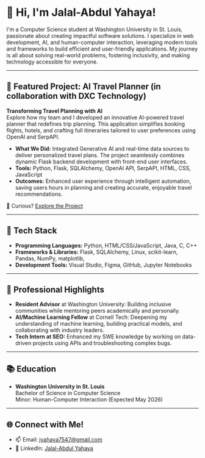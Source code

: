 # 👋 Hi, I'm Jalal-Abdul Yahaya!
I'm a Computer Science student at Washington University in St. Louis, passionate about creating impactful software solutions. I specialize in web development, AI, and human-computer interaction, leveraging modern tools and frameworks to build efficient and user-friendly applications. My journey is all about solving real-world problems, fostering inclusivity, and making technology accessible for everyone.

---

## 🎯 Featured Project: AI Travel Planner (in collaboration with DXC Technology)
**Transforming Travel Planning with AI**  
Explore how my team and I developed an innovative AI-powered travel planner that redefines trip planning. This application simplifies booking flights, hotels, and crafting full itineraries tailored to user preferences using OpenAI and SerpAPI.

- **What We Did:** Integrated Generative AI and real-time data sources to deliver personalized travel plans. The project seamlessly combines dynamic Flask backend development with  front-end user interfaces.
- **Tools:** Python, Flask, SQLAlchemy, OpenAI API, SerpAPI, HTML, CSS, JavaScript
- **Outcomes:** Enhanced user experience through intelligent automation, saving users hours in planning and creating accurate, enjoyable travel recommendations.

👀 Curious? [Explore the Project](https://github.com/joooanneliu/DXC2_Travel_Planner)

---

## 🚀 Tech Stack
- **Programming Languages:** Python, HTML/CSS/JavaScript, Java, C, C++
- **Frameworks & Libraries:**  Flask, SQLAlchemy, Linux, scikit-learn, Pandas, NumPy, matplotlib,
- **Development Tools:** Visual Studio, Figma, GitHub, Jupyter Notebooks

---

## 🌟 Professional Highlights
- **Resident Advisor** at Washington University: Building inclusive communities while mentoring peers academically and personally.
- **AI/Machine Learning Fellow** at Cornell Tech: Deepening my understanding of machine learning, building practical models, and collaborating with industry leaders.
- **Tech Intern at SEO:** Enhanced my SWE knowledge by working on data-driven projects using APIs and troubleshooting complex bugs.

---

## 📚 Education
- **Washington University in St. Louis**  
  Bachelor of Science in Computer Science  
  Minor: Human-Computer Interaction (Expected May 2026)  

---

## 🌐 Connect with Me!
- 📫 Email: [jyahaya7547@gmail.com](mailto:jyahaya7547@gmail.com)  
- 💼 LinkedIn: [Jalal-Abdul Yahaya](https://www.linkedin.com/in/jalal-a-yahaya/)  



<!--
**905j/905j** is a ✨ _special_ ✨ repository because its `README.md` (this file) appears on your GitHub profile.

Here are some ideas to get you started:

- 🔭 I’m currently working on ...
- 🌱 I’m currently learning ...
- 👯 I’m looking to collaborate on ...
- 🤔 I’m looking for help with ...
- 💬 Ask me about ...
- 📫 How to reach me: ...
- 😄 Pronouns: ...
- ⚡ Fun fact: ...
-->
